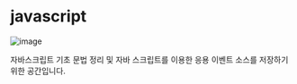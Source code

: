 # javascript

![image](https://user-images.githubusercontent.com/50124623/187227298-18be4b68-ba64-4abb-bd7c-7f097e268fe8.png)

자바스크립트 기초 문법 정리 및 자바 스크립트를 이용한 응용 이벤트 소스를 저장하기 위한 공간입니다.
